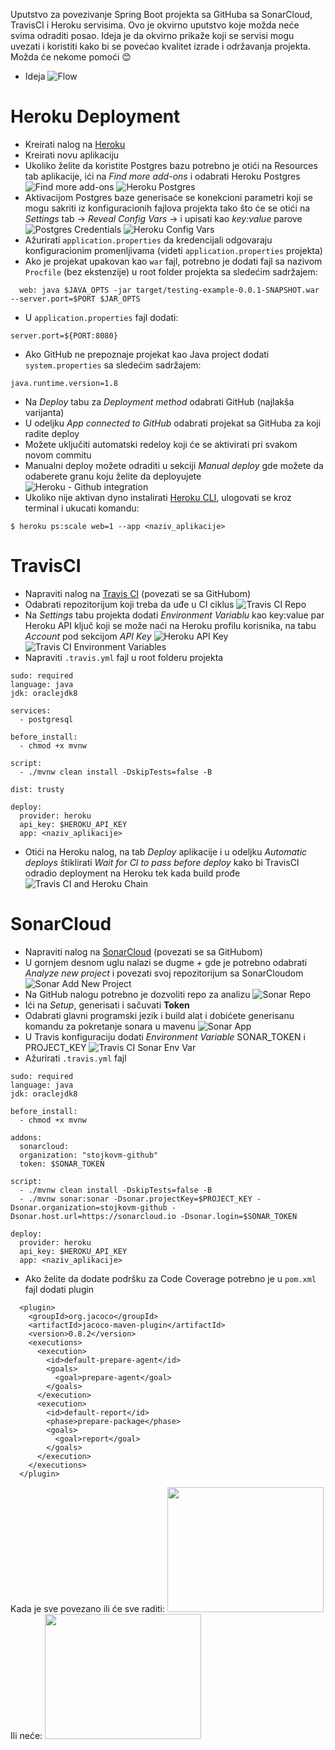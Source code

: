 Uputstvo za povezivanje Spring Boot projekta sa GitHuba sa SonarCloud, TravisCI i Heroku servisima.
Ovo je okvirno uputstvo koje možda neće svima odraditi posao.
Ideja je da okvirno prikaže koji se servisi mogu uvezati i koristiti kako bi se povećao kvalitet izrade i održavanja projekta.
Možda će nekome pomoći :blush:

- Ideja
![Flow](/assets/flow.png)

# Heroku Deployment

- Kreirati nalog na [Heroku](https://heroku.com)
- Kreirati novu aplikaciju
- Ukoliko želite da koristite Postgres bazu potrebno je otići na Resources tab aplikacije, ići na *Find more add-ons* i odabrati Heroku Postgres
![Find more add-ons](/assets/find_more_addons.png)
![Heroku Postgres](/assets/postgres.png)
- Aktivacijom Postgres baze generisaće se konekcioni parametri koji se mogu sakriti iz konfiguracionih fajlova projekta tako što će se otići na *Settings* tab -> *Reveal Config Vars* -> i upisati kao *key:value* parove
![Postgres Credentials](/assets/postgres_creds.png)
![Heroku Config Vars](/assets/Heroku_config_vars.png)
- Ažurirati `application.properties` da kredencijali odgovaraju konfiguracionim promenljivama (videti `application.properties` projekta)
- Ako je projekat upakovan kao `war` fajl, potrebno je dodati fajl sa nazivom `Procfile` (bez ekstenzije) u root folder projekta sa sledećim sadržajem:
```
  web: java $JAVA_OPTS -jar target/testing-example-0.0.1-SNAPSHOT.war --server.port=$PORT $JAR_OPTS
```
- U `application.properties` fajl dodati:
```
server.port=${PORT:8080}
```
- Ako GitHub ne prepoznaje projekat kao Java project dodati `system.properties` sa sledećim sadržajem:
```
java.runtime.version=1.8
```
- Na *Deploy* tabu za *Deployment method* odabrati GitHub (najlakša varijanta)
- U odeljku *App connected to GitHub* odabrati projekat sa GitHuba za koji radite deploy
- Možete uključiti automatski redeloy koji će se aktivirati pri svakom novom commitu
- Manualni deploy možete odraditi u sekciji *Manual deploy* gde možete da odaberete granu koju želite da deployujete
![Heroku - Github integration](/assets/heroku_github.png)
- Ukoliko nije aktivan dyno instalirati [Heroku CLI](https://devcenter.heroku.com/articles/heroku-cli), ulogovati se kroz terminal i ukucati komandu:

```
$ heroku ps:scale web=1 --app <naziv_aplikacije>
```

# TravisCI

- Napraviti nalog na [Travis CI](https://travis-ci.org) (povezati se sa GitHubom)
- Odabrati repozitorijum koji treba da uđe u CI ciklus
![Travis CI Repo](/assets/travisci_repo.png)
- Na *Settings* tabu projekta dodati *Environment Variablu* kao key:value par Heroku API ključ koji se može naći na Heroku profilu korisnika, na tabu *Account* pod sekcijom *API Key*
![Heroku API Key](/assets/heroku_api_key.png)
![Travis CI Environment Variables](/assets/travis_ci_vars.png)
- Napraviti `.travis.yml` fajl u root folderu projekta
```
sudo: required
language: java
jdk: oraclejdk8

services:
  - postgresql

before_install:
  - chmod +x mvnw

script:
  - ./mvnw clean install -DskipTests=false -B

dist: trusty

deploy:
  provider: heroku
  api_key: $HEROKU_API_KEY
  app: <naziv_aplikacije>
```

- Otići na Heroku nalog, na tab *Deploy* aplikacije i u odeljku *Automatic deploys* štiklirati *Wait for CI to pass before deploy* kako bi TravisCI odradio deployment na Heroku tek kada build prođe
![Travis CI and Heroku Chain](/assets/heroku_wait_ci.png)

# SonarCloud

- Napraviti nalog na [SonarCloud](https://sonarcloud.io) (povezati se sa GitHubom)
- U gornjem desnom uglu nalazi se dugme *+* gde je potrebno odabrati *Analyze new project* i povezati svoj repozitorijum sa SonarCloudom
![Sonar Add New Project](/assets/sonar_add.png)
- Na GitHub nalogu potrebno je dozvoliti repo za analizu
![Sonar Repo](/assets/sonar_repo.png)
- Ići na *Setup*, generisati i sačuvati **Token**
- Odabrati glavni programski jezik i build alat i dobićete generisanu komandu za pokretanje sonara u mavenu
![Sonar App](/assets/sonar_analyze.png)
- U Travis konfiguraciju dodati *Environment Variable* SONAR_TOKEN i PROJECT_KEY
![Travis CI Sonar Env Var](/assets/travis_ci_sonar_vars.png)
- Ažurirati `.travis.yml` fajl
```
sudo: required
language: java
jdk: oraclejdk8

before_install:
  - chmod +x mvnw

addons:
  sonarcloud:
  organization: "stojkovm-github"
  token: $SONAR_TOKEN

script:
  - ./mvnw clean install -DskipTests=false -B
  - ./mvnw sonar:sonar -Dsonar.projectKey=$PROJECT_KEY -Dsonar.organization=stojkovm-github -Dsonar.host.url=https://sonarcloud.io -Dsonar.login=$SONAR_TOKEN

deploy:
  provider: heroku
  api_key: $HEROKU_API_KEY
  app: <naziv_aplikacije>
```
- Ako želite da dodate podršku za Code Coverage potrebno je u `pom.xml` fajl dodati plugin
```
  <plugin>
    <groupId>org.jacoco</groupId>
    <artifactId>jacoco-maven-plugin</artifactId>
    <version>0.8.2</version>
    <executions>
      <execution>
        <id>default-prepare-agent</id>
        <goals>
          <goal>prepare-agent</goal>
        </goals>
      </execution>
      <execution>
        <id>default-report</id>
        <phase>prepare-package</phase>
        <goals>
          <goal>report</goal>
        </goals>
      </execution>
    </executions>
  </plugin>
```
Kada je sve povezano ili će sve raditi:
<img src="/assets/bravo.gif" width="250" height="200">
Ili neće:
<img src="/assets/lol.gif" width="250" height="200">
